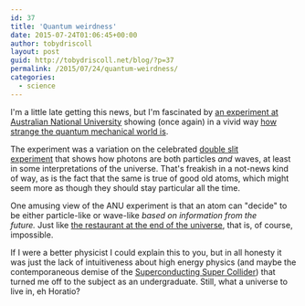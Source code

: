 ```yaml
---
id: 37
title: 'Quantum weirdness'
date: 2015-07-24T01:06:45+00:00
author: tobydriscoll
layout: post
guid: http://tobydriscoll.net/blog/?p=37
permalink: /2015/07/24/quantum-weirdness/
categories:
  - science
---
```




  I'm a little late getting this news, but I'm fascinated by [an experiment at Australian National University](http://physicsworld.com/cws/article/news/2015/may/26/do-atoms-going-through-a-double-slit-know-if-they-are-being-observed) showing (once again) in a vivid way [how strange the quantum mechanical world is](http://www.physics.org/toplistdetail.asp?id=17).



  The experiment was a variation on the celebrated [double slit experiment](https://www.google.com/url?sa=t&rct=j&q=&esrc=s&source=web&cd=10&cad=rja&uact=8&ved=0CEsQtwIwCWoVChMIwtfB6cbyxgIVipQNCh14iwhY&url=http%3A%2F%2Fvideo.mit.edu%2Fwatch%2Fthomas-youngs-double-slit-experiment-8432%2F&ei=cIyxVcLfIYqpNviWosAF&usg=AFQjCNEnwjM9Ezlw12Hu4Ptbd88sJgWseg&sig2=5Yq58W4UySke647DGWG08Q&bvm=bv.98476267,d.eXY) that shows how photons are both particles *and* waves, at least in some interpretations of the universe. That's freakish in a not-news kind of way, as is the fact that the same is true of good old atoms, which might seem more as though they should stay particular all the time.



  One amusing view of the ANU experiment is that an atom can "decide" to be either particle-like or wave-like *based on information from the future.* Just like [the restaurant at the end of the universe](http://hitchhikers.wikia.com/wiki/Milliways), that is, of course, impossible.



  If I were a better physicist I could explain this to you, but in all honesty it was just the lack of intuitiveness about high energy physics (and maybe the contemporaneous demise of the [Superconducting Super Collider](https://www.google.com/url?sa=t&rct=j&q=&esrc=s&source=web&cd=2&cad=rja&uact=8&ved=0CCgQFjABahUKEwi22sOdyfLGAhVM04AKHa4-CHQ&url=http%3A%2F%2Fwww.scientificamerican.com%2Farticle%2Fthe-supercollider-that-never-was%2F&ei=9o6xVbaHH8ymgwSu_aCgBw&usg=AFQjCNF6MtpZrD2FsH7s0Y8Hlp-t-QbspQ&sig2=NfTuJoyEzlpEgDq5RPY74g&bvm=bv.98476267,d.eXY)) that turned me off to the subject as an undergraduate. Still, what a universe to live in, eh Horatio?

